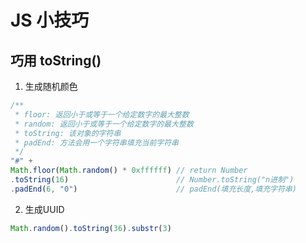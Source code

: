 # JS 小技巧

## 巧用 toString()
1. 生成随机颜色
```js
/**
 * floor: 返回小于或等于一个给定数字的最大整数
 * random: 返回小于或等于一个给定数字的最大整数
 * toString: 该对象的字符串
 * padEnd: 方法会用一个字符串填充当前字符串
 */
"#" +
Math.floor(Math.random() * 0xffffff) // return Number
.toString(16)                        // Number.toString("n进制")
.padEnd(6, "0")                      // padEnd(填充长度,填充字符串)
```
2. 生成UUID
```js
Math.random().toString(36).substr(3)
```